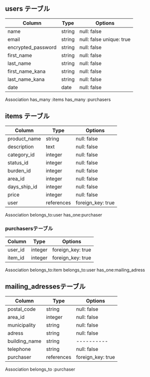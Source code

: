 ## users テーブル
|             Column          | Type   | Options                 |
|             --------        | ------ | -----------             |
|             name            | string | null: false             |
|             email           | string | null: false unique: true|
|          encrypted_password | string | null: false             |
|             first_name      | string | null: false             |
|             last_name       | string | null: false             |
|            first_name_kana  | string | null: false             |
|           last_name_kana    | string | null: false             |
|             date            | date   | null: false             |

Association
has_many :items
has_many :purchasers


## items テーブル

| Column          |  Type       |            Options    　　              |
| -----------     |  -----------|          ----------                    |
| product_name    |  string     |          null: false                   |
| description     |  text       |          null: false                   |
| category_id     |  integer    |          null: false                   |
| status_id       |  integer    |          null: false                   |
| burden_id       |  integer    |          null: false                   |
| area_id         |  integer    |          null: false                   |
| days_ship_id    |  integer    |          null: false                   |
| price           |  integer    |          null: false                   |
| user            |  references |      foreign_key: true                 |     

Association
belongs_to:user
has_one:purchaser



### purchasersテーブル

| Column      |  Type       |  Options           |
| ----------- |  -----------|  ----------        |
| user_id     |  integer    |  foreign_key: true |
| item_id     |  integer    |  foreign_key: true |

Association
belongs_to:item
belongs_to:user
has_one:mailing_adress


## mailing_adressesテーブル

| Column       |  Type       | Options            
| -----------  |  -----------|  ----------       |
| postal_code  |  string     | null: false       |
| area_id      |  integer    | null: false       |
| municipality |  string     | null: false       |
| adress       |  string     | null: false       |
| building_name|  string     | ----------        | 
| telephone    |  string     | null: false       |
| purchaser    |  references | foreign_key: true |


Association
belongs_to :purchaser


